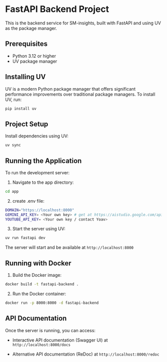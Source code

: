 # FastAPI Backend Project

This is the backend service for SM-insights, built with FastAPI and using UV as the package manager.

## Prerequisites

- Python 3.12 or higher
- UV package manager

## Installing UV

UV is a modern Python package manager that offers significant performance improvements over traditional package managers. To install UV, run:

```bash
pip install uv
```

## Project Setup

 Install dependencies using UV:
```bash
uv sync
```

## Running the Application

To run the development server:

1. Navigate to the app directory:
```bash
cd app
```

2. create .env file:
```bash
DOMAIN="https://localhost:8000"
GEMINI_API_KEY= <Your own key> # get at https://aistudio.google.com/apikey
YOUTUBE_API_KEY= <Your own key / contact Yoav> 
```

3. Start the server using UV:
```bash
uv run fastapi dev
```

The server will start and be available at `http://localhost:8000`


## Running with Docker

1. Build the Docker image:
```bash
docker build -t fastapi-backend .
```

2. Run the Docker container:
```bash
docker run -p 8000:8000 -d fastapi-backend
```

## API Documentation

Once the server is running, you can access:

- Interactive API documentation (Swagger UI) at `http://localhost:8000/docs`

- Alternative API documentation (ReDoc) at `http://localhost:8000/redoc`

